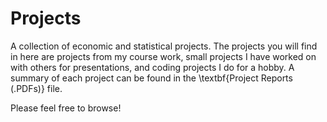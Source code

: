# Projects
A collection of economic and statistical projects.  The projects you will find in here are projects from my course work, small projects I have worked on with others for presentations, and coding projects I do for a hobby.  A summary of each project can be found in the \textbf{Project Reports (.PDFs)} file.

Please feel free to browse!
